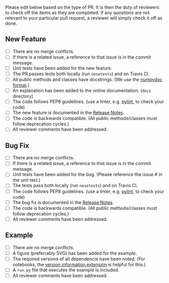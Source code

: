 Please edit below based on the type of PR. It is then the duty of reviewers to check off the items as they are completed. If any questions are not relevant to your particular pull request, a reviewer will simply check it off as done.

New Feature
-----------

   - [ ] There are no merge conflicts.
   - [ ] If there is a related issue, a reference to that issue is in the
     commit message.
   - [ ] Unit tests have been added for the new feature.
   - [ ] The PR passes tests both locally (run `nosetests`) and on Travis CI.
   - [ ] All public methods and classes have docstrings. (We use the [numpydoc
     format](https://github.com/numpy/numpy/blob/master/doc/HOWTO_DOCUMENT.rst.txt).)
   - [ ] An explanation has been added to the online documentation. (`docs`
     directory)
   - [ ] The code follows PEP8 guidelines. (use a linter, e.g.
     [pylint](http://www.pylint.org), to check your code)
   - [ ] The new feature is documented in the [Release
     Notes](https://github.com/pydy/pydy#release-notes).
   - [ ] The code is backwards compatible. (All public methods/classes must
     follow deprecation cycles.)
   - [ ] All reviewer comments have been addressed.

Bug Fix
-------

   - [ ] There are no merge conflicts.
   - [ ] If there is a related issue, a reference to that issue is in the
     commit message.
   - [ ] Unit tests have been added for the bug. (Please reference the issue #
     in the unit test.)
   - [ ] The tests pass both locally (run `nosetests`) and on Travis CI.
   - [ ] The code follows PEP8 guidelines. (use a linter, e.g.
     [pylint](http://www.pylint.org), to check your code)
   - [ ] The bug fix is documented in the [Release
     Notes](https://github.com/pydy/pydy#release-notes).
   - [ ] The code is backwards compatible. (All public methods/classes must
     follow deprecation cycles.)
   - [ ] All reviewer comments have been addressed.

Example
-------

   - [ ] There are no merge conflicts.
   - [ ] A figure (preferrably SVG) has been added for the example.
   - [ ] The required versions of all dependencie have been noted. (For
     notebooks, the [version information
     extension](https://github.com/jrjohansson/version_information) is helpful
     for this.)
   - [ ] A `run.py` file that executes the example is included.
   - [ ] All reviewer comments have been addressed.